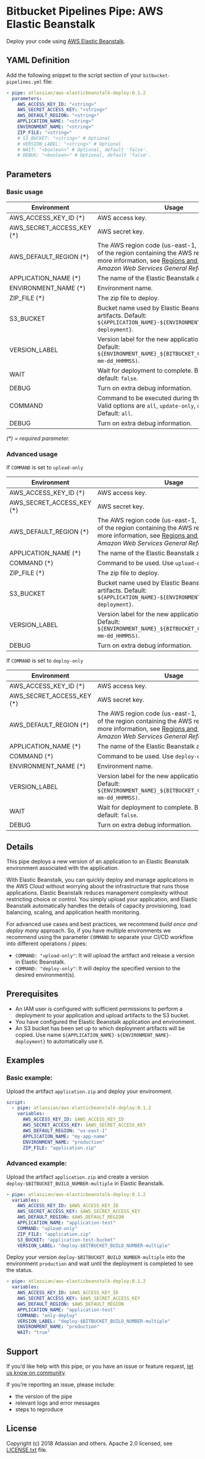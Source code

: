 # Bitbucket Pipelines Pipe: AWS Elastic Beanstalk

Deploy your code using [AWS Elastic Beanstalk](https://aws.amazon.com/elasticbeanstalk/). 

## YAML Definition

Add the following snippet to the script section of your `bitbucket-pipelines.yml` file:
    
```yaml
- pipe: atlassian/aws-elasticbeanstalk-deploy:0.1.2
  parameters:
    AWS_ACCESS_KEY_ID: "<string>"
    AWS_SECRET_ACCESS_KEY: "<string>"
    AWS_DEFAULT_REGION: "<string>"
    APPLICATION_NAME: "<string>"
    ENVIRONMENT_NAME: "<string>"
    ZIP_FILE: "<string>"
    # S3_BUCKET: "<string>" # Optional
    # VERSION_LABEL: "<string>" # Optional
    # WAIT: "<boolean>" # Optional, default 'false'.
    # DEBUG: "<boolean>" # Optional, default 'false'.
```

## Parameters

### Basic usage

| Environment                     | Usage                                                |
| ------------------------------- | ---------------------------------------------------- |
| AWS_ACCESS_KEY_ID (*)           |  AWS access key. |
| AWS_SECRET_ACCESS_KEY (*)       |  AWS secret key. |
| AWS_DEFAULT_REGION (*)          |  The AWS region code (us-east-1, us-west-2, etc.) of the region containing the AWS resource(s). For more information, see [Regions and Endpoints](https://docs.aws.amazon.com/general/latest/gr/rande.html) in the _Amazon Web Services General Reference_. |
| APPLICATION_NAME (*)            |  The name of the Elastic Beanstalk application. |
| ENVIRONMENT_NAME (*)            |  Environment name. |
| ZIP_FILE (*)                    |  The zip file to deploy. |
| S3_BUCKET                       |  Bucket name used by Elastic Beanstalk to store artifacts. Default: `${APPLICATION_NAME}-${ENVIRONMENT_NAME}-deployment}`. |
| VERSION_LABEL                   |  Version label for the new application revision. Default: `${ENVIRONMENT_NAME}_${BITBUCKET_COMMIT:0:8}_YYYY-mm-dd_HHMMSS)`. |
| WAIT                            |  Wait for deployment to complete. Boolean value, default: `false`. |
| DEBUG                           |  Turn on extra debug information. |
| COMMAND                         |  Command to be executed during the deployment. Valid options are `all`, `update-only`, `deploy-only`. Default: `all`. |
| DEBUG                           |  Turn on extra debug information.  |
_(*) = required parameter._


### Advanced usage

If `COMMAND` is set to `upload-only`

| Environment                     | Usage                                                |
| ------------------------------- | ---------------------------------------------------- |
| AWS_ACCESS_KEY_ID (*)           |  AWS access key. |
| AWS_SECRET_ACCESS_KEY (*)       |  AWS secret key. |
| AWS_DEFAULT_REGION (*)          |  The AWS region code (us-east-1, us-west-2, etc.) of the region containing the AWS resource(s). For more information, see [Regions and Endpoints](https://docs.aws.amazon.com/general/latest/gr/rande.html) in the _Amazon Web Services General Reference_. |
| APPLICATION_NAME (*)            |  The name of the Elastic Beanstalk application. |
| COMMAND (*)                     |  Command to be used. Use `upload-only` here. |
| ZIP_FILE (*)                    |  The zip file to deploy. |
| S3_BUCKET                       |  Bucket name used by Elastic Beanstalk to store artifacts. Default: `${APPLICATION_NAME}-${ENVIRONMENT_NAME}-deployment}`. |
| VERSION_LABEL                   |  Version label for the new application revision. Default: `${ENVIRONMENT_NAME}_${BITBUCKET_COMMIT:0:8}_YYYY-mm-dd_HHMMSS)`. |
| DEBUG                           |  Turn on extra debug information. |

If `COMMAND` is set to `deploy-only`

| Environment                     | Usage                                                |
| ------------------------------- | ---------------------------------------------------- |
| AWS_ACCESS_KEY_ID (*)           |  AWS access key. |
| AWS_SECRET_ACCESS_KEY (*)       |  AWS secret key. |
| AWS_DEFAULT_REGION (*)          |  The AWS region code (us-east-1, us-west-2, etc.) of the region containing the AWS resource(s). For more information, see [Regions and Endpoints](https://docs.aws.amazon.com/general/latest/gr/rande.html) in the _Amazon Web Services General Reference_. |
| APPLICATION_NAME (*)            |  The name of the Elastic Beanstalk application. |
| COMMAND (*)                     |  Command to be used. Use `deploy-only` here. |
| ENVIRONMENT_NAME (*)            |  Environment name. |
| VERSION_LABEL                   |  Version label for the new application revision. Default: `${ENVIRONMENT_NAME}_${BITBUCKET_COMMIT:0:8}_YYYY-mm-dd_HHMMSS)`. |
| WAIT                            |  Wait for deployment to complete. Boolean value, default: `false`. |
| DEBUG                           |  Turn on extra debug information. |

## Details

This pipe deploys a new version of an application to an Elastic Beanstalk environment associated with the application.

With Elastic Beanstalk, you can quickly deploy and manage applications in the AWS Cloud without worrying about the infrastructure that runs those applications. Elastic Beanstalk reduces management complexity without restricting choice or control. You simply upload your application, and Elastic Beanstalk automatically handles the details of capacity provisioning, load balancing, scaling, and application health monitoring.

For advanced use cases and best practices, we recommend _build once and deploy many_ approach. So, if you have multiple environments we recommend using the parameter `COMMAND` to separate your CI/CD workflow into different operations / pipes:

- `COMMAND: "upload-only"`: It will upload the artifact and release a version in Elastic Beanstalk.
- `COMMAND: "deploy-only"`: It will deploy the specified version to the desired environment(s). 


## Prerequisites
* An IAM user is configured with sufficient permissions to perform a deployment to your application and upload artifacts to the S3 bucket.
* You have configured the Elastic Beanstalk application and environment.
* An S3 bucket has been set up to which deployment artifacts will be copied. Use name `${APPLICATION_NAME}-${ENVIRONMENT_NAME}-deployment}` to automatically use it.

## Examples 

### Basic example:

Upload the artifact `application.zip` and deploy your environment.
    
```yaml
script:
  - pipe: atlassian/aws-elasticbeanstalk-deploy:0.1.2
    variables:
      AWS_ACCESS_KEY_ID: $AWS_ACCESS_KEY_ID
      AWS_SECRET_ACCESS_KEY: $AWS_SECRET_ACCESS_KEY
      AWS_DEFAULT_REGION: "us-east-1"
      APPLICATION_NAME: "my-app-name"
      ENVIRONMENT_NAME: "production"
      ZIP_FILE: "application.zip"
```

### Advanced example:
    
Upload the artifact `application.zip` and create a version `deploy-$BITBUCKET_BUILD_NUMBER-multiple` in Elastic Beanstalk.

```yaml
- pipe: atlassian/aws-elasticbeanstalk-deploy:0.1.2
  variables:
    AWS_ACCESS_KEY_ID: $AWS_ACCESS_KEY_ID
    AWS_SECRET_ACCESS_KEY: $AWS_SECRET_ACCESS_KEY
    AWS_DEFAULT_REGION: $AWS_DEFAULT_REGION
    APPLICATION_NAME: "application-test"
    COMMAND: "upload-only"
    ZIP_FILE: "application.zip"
    S3_BUCKET: "application-test-bucket"
    VERSION_LABEL: "deploy-$BITBUCKET_BUILD_NUMBER-multiple"
```

Deploy your version `deploy-$BITBUCKET_BUILD_NUMBER-multiple` into the environment `production` and wait until the deployment is completed to see the status.

```yaml
- pipe: atlassian/aws-elasticbeanstalk-deploy:0.1.2
  variables:
    AWS_ACCESS_KEY_ID: $AWS_ACCESS_KEY_ID
    AWS_SECRET_ACCESS_KEY: $AWS_SECRET_ACCESS_KEY
    AWS_DEFAULT_REGION: $AWS_DEFAULT_REGION
    APPLICATION_NAME: "application-test"
    COMMAND: "only-deploy"
    VERSION_LABEL: "deploy-$BITBUCKET_BUILD_NUMBER-multiple"
    ENVIRONMENT_NAME: "production"
    WAIT: "true"
```

## Support
If you’d like help with this pipe, or you have an issue or feature request, [let us know on community][community].

If you’re reporting an issue, please include:

* the version of the pipe
* relevant logs and error messages
* steps to reproduce


## License
Copyright (c) 2018 Atlassian and others.
Apache 2.0 licensed, see [LICENSE.txt](LICENSE.txt) file.

[community]: https://community.atlassian.com/t5/forums/postpage/choose-node/true/interaction-style/qanda?add-tags=bitbucket-pipelines,pipes,aws
